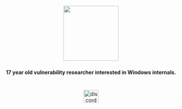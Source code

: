 <br clear="both">

<div align="center">
  <img height="150" src="https://i.pinimg.com/originals/5f/93/49/5f934966a1d20bae1909c9ef2278bd4c.gif"  />
</div>

###

<h4 align="center">17 year old vulnerability researcher interested in Windows internals.</h4>

###

<br clear="both">

<div align="center">
  <a href="https://discord.gg/kKHBRC4Dvv" target="_blank">
    <img src="https://raw.githubusercontent.com/maurodesouza/profile-readme-generator/master/src/assets/icons/social/discord/default.svg" width="40" height="35" alt="discord logo"  />
  </a>
</div>

###
